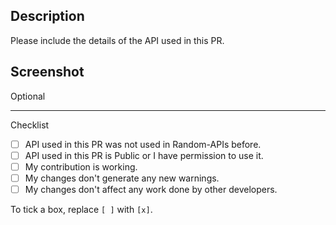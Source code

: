 ## Description

Please include the details of the API used in this PR.

## Screenshot 
Optional

<hr>
Checklist

- [ ] API used in this PR was not used in Random-APIs before.
- [ ] API used in this PR is Public or I have permission to use it.
- [ ] My contribution is working.
- [ ] My changes don't generate any new warnings.
- [ ] My changes don't affect any work done by other developers. 

To tick a box, replace `[ ]` with `[x]`. 